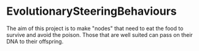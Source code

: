 # EvolutionarySteeringBehaviours
The aim of this project is to make "nodes" that need to eat the food to survive and avoid the poison. Those that are well suited can pass on their DNA to their offspring.
